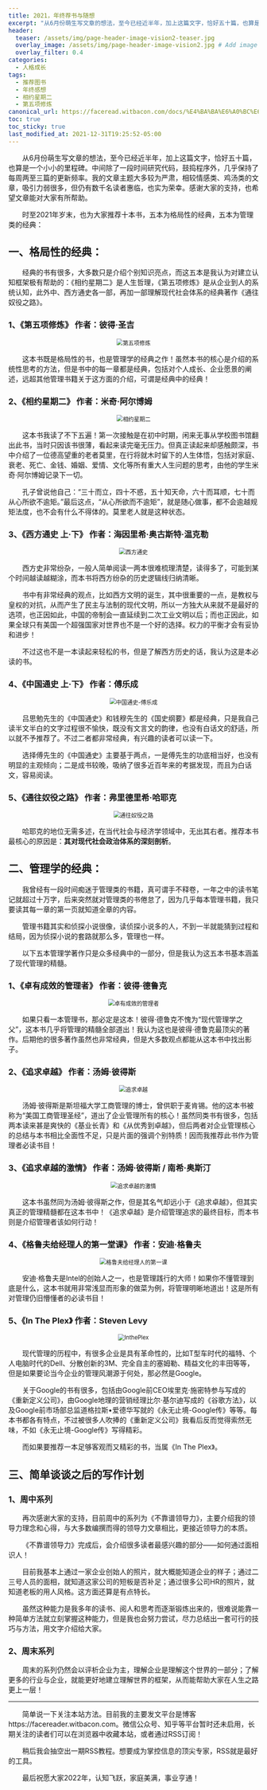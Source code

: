 ```yaml
---
title: 2021，年终荐书与随想
excerpt: "从6月份萌生写文章的想法，至今已经近半年，加上这篇文字，恰好五十篇，也算是一个小小的里程碑。也为大家推荐十本书，五本为格局性的经典，五本为管理类的经典。"
header:
  teaser: /assets/img/page-header-image-vision2-teaser.jpg
  overlay_image: /assets/img/page-header-image-vision2.jpg # Add image post (optional)
  overlay_filter: 0.4
categories:
  - 人格成长
tags: 
  - 推荐图书
  - 年终感想
  - 相约星期二
  - 第五项修炼
canonical_url: https://faceread.witbacon.com/docs/%E4%BA%BA%E6%A0%BC%E6%88%90%E9%95%BF/ending-recommendationthought/
toc: true
toc_sticky: true
last_modified_at: 2021-12-31T19:25:52-05:00
---
```


&emsp;&emsp;从6月份萌生写文章的想法，至今已经近半年，加上这篇文字，恰好五十篇，也算是一个小小的里程碑。中间除了一段时间研究代码，鼓捣程序外，几乎保持了每周两至三篇的更新频率。我的文章主题大多较为严肃，相较情感类、鸡汤类的文章，吸引力弱很多，但仍有数千名读者惠临，也实为荣幸。感谢大家的支持，也希望文章能对大家有所帮助。

&emsp;&emsp;时至2021年岁末，也为大家推荐十本书，五本为格局性的经典，五本为管理类的经典：

## 一、格局性的经典：

&emsp;&emsp;经典的书有很多，大多数只是介绍个别知识亮点，而这五本是我认为对建立认知框架极有帮助的：《相约星期二》是人生哲理，《第五项修炼》是从企业到人的系统认知，此外中、西方通史各一部，再加一部理解现代社会体系的经典著作《通往奴役之路》。

### 1、《第五项修炼》  作者：彼得·圣吉

<div align=center><img src="https://cdn.jsdelivr.net/gh/kewtgh/PicSunflowers@main/img/第五项修炼.jpg" alt="第五项修炼" style="zoom:80%;" /></div>

&emsp;&emsp;这本书既是格局性的书，也是管理学的经典之作！虽然本书的核心是介绍的系统性思考的方法，但是书中的每一章都是经典，包括对个人成长、企业愿景的阐述，远超其他管理书籍关于这方面的介绍，可谓是经典中的经典！

### 2、《相约星期二》 作者：米奇·阿尔博姆

<div align=center><img src="https://cdn.jsdelivr.net/gh/kewtgh/PicSunflowers@main/img/相约星期二.jpg" alt="相约星期二" style="zoom:80%;" /></div>

&emsp;&emsp;这本书我读了不下五遍！第一次接触是在初中时期，闲来无事从学校图书馆翻出此书，当时只因该书很薄，看起来读完毫无压力。但真正读起来却感触颇深，书中介绍了一位德高望重的老者莫里，在行将就木时留下的人生体悟，包括对家庭、衰老、死亡、金钱、婚姻、爱情、文化等所有重大人生问题的思考，由他的学生米奇·阿尔博姆记录下一切。

&emsp;&emsp;孔子曾说他自己：“三十而立，四十不惑，五十知天命，六十而耳顺，七十而从心所欲不逾矩。”最后这点，“从心所欲而不逾矩”，就是随心做事，都不会逾越规矩法度，也不会有什么不得体的。莫里老人就是这种状态。

### 3、《西方通史 上·下》 作者：海因里希·奥古斯特·温克勒

<div align=center><img src="https://cdn.jsdelivr.net/gh/kewtgh/PicSunflowers@main/img/西方通史.jpg" alt="西方通史" style="zoom:80%;" /></div>

&emsp;&emsp;西方史非常纷杂，一般人简单阅读一两本很难梳理清楚，读得多了，可能到某个时间越读越糊涂，而本书将西方纷杂的历史逻辑线归纳清晰。

&emsp;&emsp;书中有非常经典的观点，比如西方文明的诞生，其中很重要的一点，是教权与皇权的对抗，从而产生了民主与法制的现代文明，所以一方独大从来就不是最好的选项，也正因如此，中国的帝制会一直延续到二次工业文明以后；而也正因此，如果全球只有美国一个超强国家对世界也不是一个好的选择。权力的平衡才会有妥协和进步！

&emsp;&emsp;不过这也不是一本读起来轻松的书，但是了解西方历史的话，我认为这是本必读的书。

### 4、《中国通史 上·下》 作者：傅乐成

<div align=center><img src="https://cdn.jsdelivr.net/gh/kewtgh/PicSunflowers@main/img/中国通史-傅乐成.jpg" alt="中国通史-傅乐成" style="zoom:80%;" /></div>

&emsp;&emsp;吕思勉先生的《中国通史》和钱穆先生的《国史纲要》都是经典，只是我自己读半文半白的文字过程很不愉快，既没有文言文的韵律，也没有白话文的舒适，所以就不予推荐了。不过二者都非常经典，有兴趣的读者可以读一下。

&emsp;&emsp;选择傅先生的《中国通史》主要基于两点，一是傅先生的功底相当好，也没有明显的主观倾向；二是成书较晚，吸纳了很多近百年来的考据发现，而且为白话文，容易阅读。

### 5、《通往奴役之路》 作者：弗里德里希·哈耶克

<div align=center><img src="https://cdn.jsdelivr.net/gh/kewtgh/PicSunflowers@main/img/通往奴役之路.jpg" alt="通往奴役之路" style="zoom:80%;" /></div>

&emsp;&emsp;哈耶克的地位无需多述，在当代社会与经济学领域中，无出其右者。推荐本书最核心的原因是：**其对现代社会政治体系的深刻剖析**。

## 二、管理学的经典：

&emsp;&emsp;我曾经有一段时间痴迷于管理类的书籍，真可谓手不释卷，一年之中的读书笔记就超过十万字，后来突然就对管理类的书倦怠了，因为几乎每本管理书籍，我只要读其每一章的第一页就知道全章的内容。

&emsp;&emsp;管理书籍其实和侦探小说很像，读侦探小说多的人，不到一半就能猜到过程和结局，因为侦探小说的套路就那么多，管理也一样。

&emsp;&emsp;以下五本管理学著作只是众多经典中的一部分，但是我认为这五本书基本涵盖了现代管理的精髓。

### 1、《卓有成效的管理者》  作者：彼得·德鲁克

<div align=center><img src="https://cdn.jsdelivr.net/gh/kewtgh/PicSunflowers@main/img/卓有成效的管理者.jpg" alt="卓有成效的管理者" style="zoom:80%;" /></div>

&emsp;&emsp;如果只看一本管理书，那必定是这本！彼得·德鲁克不愧为“现代管理学之父”，这本书几乎将管理的精髓全部道出！我认为这也是彼得·德鲁克最顶尖的著作。后期他的很多著作虽然也非常经典，但是大多数观点都能从这本书中找出影子。

### 2、《追求卓越》  作者：汤姆·彼得斯

<div align=center><img src="https://cdn.jsdelivr.net/gh/kewtgh/PicSunflowers@main/img/追求卓越.jpg" alt="追求卓越" style="zoom:80%;" /></div>

&emsp;&emsp;汤姆·彼得斯是斯坦福大学工商管理的博士，曾供职于麦肯锡。他的这本书被称为“美国工商管理圣经”，道出了企业管理所有的核心！虽然同类书有很多，包括两本读来甚是爽快的《基业长青》和《从优秀到卓越》，但后两者对企业管理核心的总结与本书相比全面性不足，只是片面的强调个别特质！因而我推荐此书作为管理者必读书目！

### 3、《追求卓越的激情》  作者：汤姆·彼得斯 / 南希·奥斯汀

<div align=center><img src="https://cdn.jsdelivr.net/gh/kewtgh/PicSunflowers@main/img/追求卓越的激情.jpg" alt="追求卓越的激情" style="zoom:80%;" /></div>

&emsp;&emsp;这本书虽然同为汤姆·彼得斯之作，但是其名气却远小于《追求卓越》，但其实真正的管理精髓都在这本书中！《追求卓越》是介绍管理追求的最终目标，而本书则是介绍管理者该如何行动！

### 4、《格鲁夫给经理人的第一堂课》  作者：安迪·格鲁夫

<div align=center><img src="https://cdn.jsdelivr.net/gh/kewtgh/PicSunflowers@main/img/格鲁夫给经理人的第一课.jpg" alt="格鲁夫给经理人的第一课" style="zoom:80%;" /></div>

&emsp;&emsp;安迪·格鲁夫是Intel的创始人之一，也是管理践行的大师！如果你不懂管理到底是什么，这本书就用非常浅显而形象的做菜为例，将管理明晰地道出！这是所有对管理仍旧懵懂者的必读书目！

### 5、《In The Plex》  作者：Steven Levy

<div align=center><img src="https://cdn.jsdelivr.net/gh/kewtgh/PicSunflowers@main/img/InthePlex.jpg" alt="InthePlex" style="zoom:80%;" /></div>

&emsp;&emsp;现代管理的历程中，有很多企业是具有革命性的，比如T型车时代的福特、个人电脑时代的Dell、分散创新的3M、完全自主的塞姆勒、精益文化的丰田等等，但是如果要论当今企业的管理风潮源于何处，那必然是Google。

&emsp;&emsp;关于Google的书有很多，包括由Google前CEO埃里克·施密特参与写成的《重新定义公司》，由Google地理的营销经理比尔·基尔迪写成的《谷歌方法》，以及Google前市场部总监道格拉斯•爱德华写就的《永无止境-Google传》等等。每本书都各有特点，不过被很多人吹捧的《重新定义公司》我看后反而觉得索然无味，不如《永无止境-Google传》写得精彩。

&emsp;&emsp;而如果要推荐一本足够客观而又精彩的书，当属《In The Plex》。

## 三、简单谈谈之后的写作计划

### 1、周中系列

&emsp;&emsp;再次感谢大家的支持，目前周中的系列为《不靠谱领导力》，主要介绍我的领导力理念和心得，与大多数编撰而得的领导力文章相比，更接近领导力的本质。

&emsp;&emsp;《不靠谱领导力》完成后，会介绍很多读者最感兴趣的部分——如何通过面相识人！

&emsp;&emsp;目前我基本上通过一家企业创始人的照片，就大概能知道企业的样子；通过二三号人员的面相，就知道这家公司的短板是否补足；通过很多公司HR的照片，就知道老板的用人风格。这方面还算是有点特长。

&emsp;&emsp;虽然这种能力是我多年的读书、阅人和思考而逐渐锻炼出来的，很难说能靠一种简单方法就立刻掌握这种能力，但是我也会努力尝试，尽力总结出一套可行的技巧与方法，用文字介绍给大家。

### 2、周末系列

&emsp;&emsp;周末的系列仍然会以评析企业为主，理解企业是理解这个世界的一部分；了解更多的行业与企业，就能更好地建立理解世界的框架，从而能帮助大家在人生之路更上一层！

---

&emsp;&emsp;简单说一下关注本站方法。目前我的主要发文平台是博客https://facereader.witbacon.com。微信公众号、知乎等平台暂时还未启用，长期关注的读者们可以在浏览器中收藏本站，或者通过RSS订阅！

&emsp;&emsp;稍后我会抽空出一期RSS教程。想要成为掌控信息的顶尖专家，RSS就是最好的工具。

&emsp;&emsp;最后祝愿大家2022年，认知飞跃，家庭美满，事业亨通！
